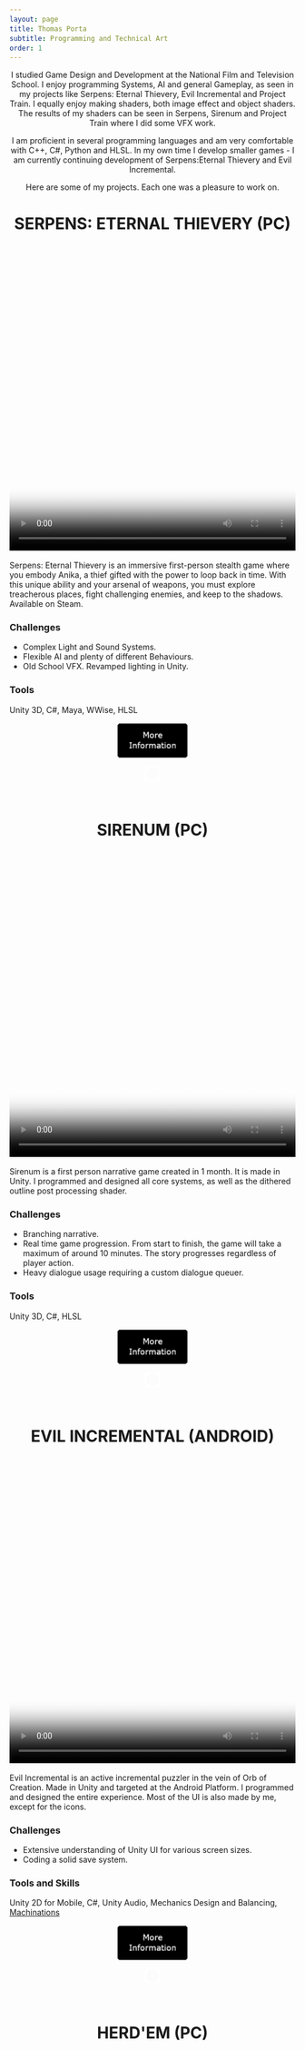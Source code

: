 ```yaml
---
layout: page
title: Thomas Porta
subtitle: Programming and Technical Art
order: 1
---
```


<p style="text-align: center;">I studied Game Design and Development at the National Film and Television School. I enjoy programming Systems, AI and general Gameplay, as seen in my projects like Serpens: Eternal Thievery, Evil Incremental and Project Train. I equally enjoy making shaders, both image effect and object shaders. The results of my shaders can be seen in Serpens, Sirenum and Project Train where I did some VFX work. </p> 
<p style="text-align: center;"> I am proficient in several programming languages and am very comfortable with C++, C#, Python and HLSL. In my own time I develop smaller games - I am currently continuing development of Serpens:Eternal Thievery and Evil Incremental.</p>
<p style="text-align: center;"> Here are some of my projects. Each one was a pleasure to work on.</p>

<h1 style="text-align: center;">SERPENS: ETERNAL THIEVERY (PC)</h1>

<video width="100%" height="540" controls poster="/assets/img/Steam_MainCapsuleV3.png">
  <source src="assets/img/Serpens_PortfolioTrailer.mp4" type="video/mp4">
</video>

Serpens: Eternal Thievery is an immersive first-person stealth game where you embody Anika, a thief gifted with the power to loop back in time. With this unique ability and your arsenal of weapons, you must explore treacherous places, fight challenging enemies, and keep to the shadows. Available on Steam.

### Challenges

<ul>
  <li>Complex Light and Sound Systems.</li>
  <li>Flexible AI and plenty of different Behaviours.</li>
  <li>Old School VFX. Revamped lighting in Unity.</li>
</ul>

### Tools

Unity 3D, C#, Maya, WWise, HLSL

<a href="https://thomasporta.github.io/serpens">
<img 
    style="display: block; 
           margin-left: auto;
           margin-right: auto;
           width: 25%;"
    src="/assets/img/webMoreInfo.png" 
    alt="More Information">
  </a>

<img 
    style="display: block; 
           margin-left: auto;
           margin-right: auto;
           width: 5%;"
    src="/assets/img/paragraphBreak1.png" 
    alt="break">

<br/>

<h1 style="text-align: center;">SIRENUM (PC)</h1>

<video width="100%" height="540" controls poster="/assets/img/Sirenum4.png">
  <source src="/assets/img/SirenumTrailer.mp4" type="video/mp4">
</video>

Sirenum is a first person narrative game created in 1 month. It is made in Unity. 
I programmed and designed all core systems, as well as the dithered outline post processing shader.

### Challenges

<ul>
  <li>Branching narrative.</li>
  <li>Real time game progression. From start to finish, the game will take a maximum of around 10 minutes. The story progresses regardless of player action.</li>
  <li>Heavy dialogue usage requiring a custom dialogue queuer.</li>
</ul>

### Tools

Unity 3D, C#, HLSL

<a href="https://thomasporta.github.io/sirenum">
<img 
    style="display: block; 
           margin-left: auto;
           margin-right: auto;
           width: 25%;"
    src="/assets/img/webMoreInfo.png" 
    alt="More Information">
  </a>

<img 
    style="display: block; 
           margin-left: auto;
           margin-right: auto;
           width: 5%;"
    src="/assets/img/paragraphBreak1.png" 
    alt="break">

<br/>

<h1 style="text-align: center;">EVIL INCREMENTAL (ANDROID)</h1>

<video width="100%" height="540" controls poster="/assets/img/Portal.png">
  <source src="/assets/img/EI.mp4" type="video/mp4">
</video>

Evil Incremental is an active incremental puzzler in the vein of Orb of Creation.
Made in Unity and targeted at the Android Platform.
I programmed and designed the entire experience. Most of the UI is also made by me, except for the icons.

### Challenges

<ul>
  <li>Extensive understanding of Unity UI for various screen sizes.</li>
  <li>Coding a solid save system.</li>
</ul>

### Tools and Skills

Unity 2D for Mobile, C#, Unity Audio, Mechanics Design and Balancing, [Machinations](https://machinations.io)

<a href="https://thomasporta.github.io/evilincremental">
<img 
    style="display: block; 
           margin-left: auto;
           margin-right: auto;
           width: 25%;"
    src="/assets/img/webMoreInfo.png" 
    alt="More Information">
  </a>

<img 
    style="display: block; 
           margin-left: auto;
           margin-right: auto;
           width: 5%;"
    src="/assets/img/paragraphBreak1.png" 
    alt="break">
    
<br/>

<h1 style="text-align: center;">HERD'EM (PC)</h1>

<video width="100%" height="540" controls poster="/assets/img/Rainy.JPG">
  <source src="/assets/img/HEHerding.mp4" type="video/mp4">
</video>

Herd'Em is a Couch Co-op Herding game that is played by one or two players. The players each control one dog or one player controls both. They must herd the sheep into the neighbouring enclosure. Made in Unity. 

### Challenges

<ul>
  <li>Coding a solid Herding algorithm with low performance cost amortized across frames. Each sheep's movement is updated each tick, which can be tweaked according to performance needs.</li>
  <li> Fully remappable user input since the game is played by two players on one keyboard.</li>
</ul>

### Tools

Unity 3D, C#, Unity Audio

<a href="https://thomasporta.github.io/herdem">
<img 
    style="display: block; 
           margin-left: auto;
           margin-right: auto;
           width: 25%;"
    src="/assets/img/webMoreInfo.png" 
    alt="More Information">
  </a>

<img 
    style="display: block; 
           margin-left: auto;
           margin-right: auto;
           width: 5%;"
    src="/assets/img/paragraphBreak1.png" 
    alt="break">
    
<br/>

<h1 style="text-align: center;">SHADOWS OF THEM (PC)</h1>

<video width="100%" height="540" controls poster="/assets/img/SOT1.png">
  <source src="/assets/img/ShadowsOfThemTrailer.mp4" type="video/mp4">
</video>

Shadows of Them is a Psychological Horror game set in the London Underground. It was selected for the Develop 2022 Indie Showcase.
My role involved programming core systems like train movement and dynamic events. I also took charge of lighting the game.

### Challenges

<ul>
  <li>Real time transition of train between station loops.</li>
  <li>Player movement on dynamic objects.</li>
</ul>

### Tools

Unity 3D, C#, Maya

<a href="https://thomasporta.github.io/shadowsofthem">
<img 
    style="display: block; 
           margin-left: auto;
           margin-right: auto;
           width: 25%;"
    src="/assets/img/webMoreInfo.png" 
    alt="More Information">
  </a>

<img 
    style="display: block; 
           margin-left: auto;
           margin-right: auto;
           width: 5%;"
    src="/assets/img/paragraphBreak1.png" 
    alt="break">
    
<br/>

<h1 style="text-align: center;">PROJECT TRAIN (PC)</h1>

<video width="100%" height="540" controls poster="/assets/img/PT1.png">
  <source src="/assets/img/PT.mp4" type="video/mp4">
</video>

Project Train is a retro FPS where you control a death train. The train has four shurikens that you can activate to kill demons that have infested the valley. This prototype consists of one level.

### Challenges

<ul>
  <li>Large amount of enemies existing simultaneously and extensive use of VFX (blood and attacks).</li> 
  <li>Train Physics.</li>
  <li>Enemy AI and sensory control.</li>
</ul>

### Tools

Unity 3D, C#, WWise, Maya, Shuriken Particle System

<a href="https://thomasporta.github.io/projecttrain">
<img 
    style="display: block; 
           margin-left: auto;
           margin-right: auto;
           width: 25%;"
    src="/assets/img/webMoreInfo.png" 
    alt="More Information">
  </a>

<img 
    style="display: block; 
           margin-left: auto;
           margin-right: auto;
           width: 5%;"
    src="/assets/img/paragraphBreak1.png" 
    alt="break">
    
<br/>
